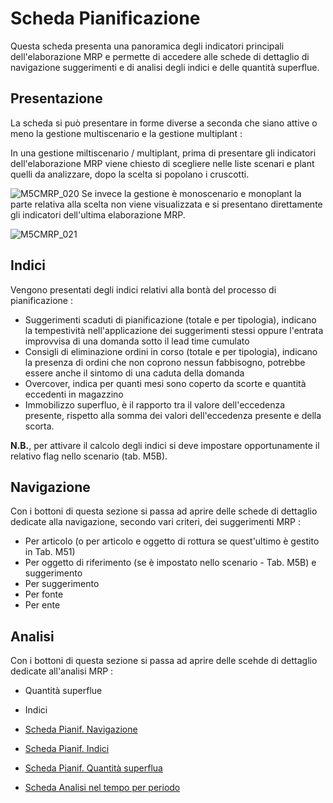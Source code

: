 # Scheda Pianificazione
Questa scheda presenta una panoramica degli indicatori principali dell'elaborazione MRP e permette di accedere alle schede di dettaglio di navigazione suggerimenti e di analisi degli indici e delle quantità superflue.

## Presentazione
La scheda si può presentare in forme diverse a seconda che siano attive o meno la gestione multiscenario e la gestione multiplant : 

In una gestione miltiscenario / multiplant, prima di presentare gli indicatori dell'elaborazione MRP viene chiesto di scegliere nelle liste scenari e plant quelli da analizzare, dopo la scelta si popolano i cruscotti.

![M5CMRP_020](http://localhost:3000/immagini/MBDOC_SCH-M5CMRP/M5CMRP_020.png)
Se invece la gestione è monoscenario e monoplant la parte relativa alla scelta non viene visualizzata e si presentano direttamente gli indicatori dell'ultima elaborazione MRP.

![M5CMRP_021](http://localhost:3000/immagini/MBDOC_SCH-M5CMRP/M5CMRP_021.png)
## Indici
Vengono presentati degli indici relativi alla bontà del processo di pianificazione : 

- Suggerimenti scaduti di pianificazione (totale e per tipologia), indicano la tempestività nell'applicazione dei suggerimenti stessi oppure l'entrata improvvisa di una domanda sotto il lead time cumulato
- Consigli di eliminazione ordini in corso (totale e per tipologia), indicano la presenza di ordini che non coprono nessun fabbisogno, potrebbe essere anche il sintomo di una caduta della domanda
- Overcover, indica per quanti mesi sono coperto da scorte e quantità eccedenti in magazzino
- Immobilizzo superfluo, è il rapporto tra il valore dell'eccedenza presente, rispetto alla somma dei valori dell'eccedenza presente e della scorta.

**N.B.**, per attivare il calcolo degli indici si deve impostare opportunamente il relativo flag nello scenario (tab. M5B).

## Navigazione
Con i bottoni di questa sezione si passa ad aprire delle schede di dettaglio dedicate alla navigazione, secondo vari criteri, dei suggerimenti MRP : 

- Per articolo (o per articolo e oggetto di rottura se quest'ultimo è gestito in Tab. M51)
- Per oggetto di riferimento (se è impostato nello scenario - Tab. M5B) e suggerimento
- Per suggerimento
- Per fonte
- Per ente


## Analisi
Con i bottoni di questa sezione si passa ad aprire delle scehde di dettaglio dedicate all'analisi MRP : 

- Quantità superflue
- Indici



- [Scheda Pianif. Navigazione](Sorgenti/MB/SCP_SCH/M5CMRP_N)
- [Scheda Pianif. Indici](Sorgenti/MB/SCP_SCH/M5CMRP_I)
- [Scheda Pianif. Quantità superflua](Sorgenti/MB/SCP_SCH/M5CMRP_A)
- [Scheda Analisi nel tempo per periodo](Sorgenti/MB/SCP_SCH/M5)
